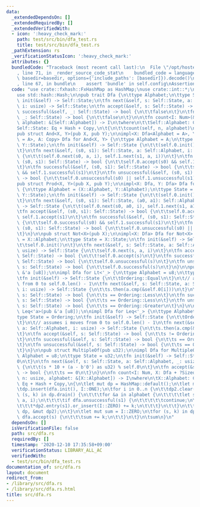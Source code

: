 ```yaml
---
data:
  _extendedDependsOn: []
  _extendedRequiredBy: []
  _extendedVerifiedWith:
  - icon: ':heavy_check_mark:'
    path: test/src/bin/dfa_test.rs
    title: test/src/bin/dfa_test.rs
  _pathExtension: rs
  _verificationStatusIcon: ':heavy_check_mark:'
  attributes: {}
  bundledCode: "Traceback (most recent call last):\n  File \"/opt/hostedtoolcache/Python/3.9.0/x64/lib/python3.9/site-packages/onlinejudge_verify/documentation/build.py\"\
    , line 71, in _render_source_code_stat\n    bundled_code = language.bundle(stat.path,\
    \ basedir=basedir, options={'include_paths': [basedir]}).decode()\n  File \"/opt/hostedtoolcache/Python/3.9.0/x64/lib/python3.9/site-packages/onlinejudge_verify/languages/user_defined.py\"\
    , line 67, in bundle\n    assert 'bundle' in self.config\nAssertionError\n"
  code: "use crate::fxhash::FxHashMap as HashMap;\nuse crate::int::*;\nuse std::cmp::Ordering;\n\
    use std::hash::Hash;\n\npub trait Dfa {\n\ttype Alphabet;\n\ttype State;\n\tfn\
    \ init(&self) -> Self::State;\n\tfn next(&self, s: Self::State, a: Self::Alphabet,\
    \ i: usize) -> Self::State;\n\tfn accept(&self, s: Self::State) -> bool;\n\tfn\
    \ successful(&self, _: Self::State) -> bool {\n\t\tfalse\n\t}\n\tfn unsuccessful(&self,\
    \ _: Self::State) -> bool {\n\t\tfalse\n\t}\n\n\tfn count<I: Num>(&self, n: usize,\
    \ alphabet: &[Self::Alphabet]) -> I\n\twhere\n\t\tSelf::Alphabet: Copy,\n\t\t\
    Self::State: Eq + Hash + Copy,\n\t{\n\t\tcount(self, n, alphabet)\n\t}\n}\n\n\
    pub struct And<X, Y>(pub X, pub Y);\n\nimpl<X: Dfa<Alphabet = A>, Y: Dfa<Alphabet\
    \ = A>, A: Copy> Dfa for And<X, Y> {\n\ttype Alphabet = A;\n\ttype State = (X::State,\
    \ Y::State);\n\tfn init(&self) -> Self::State {\n\t\t(self.0.init(), self.1.init())\n\
    \t}\n\tfn next(&self, (s0, s1): Self::State, a: Self::Alphabet, i: usize) -> Self::State\
    \ {\n\t\t(self.0.next(s0, a, i), self.1.next(s1, a, i))\n\t}\n\tfn accept(&self,\
    \ (s0, s1): Self::State) -> bool {\n\t\tself.0.accept(s0) && self.1.accept(s1)\n\
    \t}\n\tfn successful(&self, (s0, s1): Self::State) -> bool {\n\t\tself.0.successful(s0)\
    \ && self.1.successful(s1)\n\t}\n\tfn unsuccessful(&self, (s0, s1): Self::State)\
    \ -> bool {\n\t\tself.0.unsuccessful(s0) || self.1.unsuccessful(s1)\n\t}\n}\n\n\
    pub struct Prod<X, Y>(pub X, pub Y);\n\nimpl<X: Dfa, Y: Dfa> Dfa for Prod<X, Y>\
    \ {\n\ttype Alphabet = (X::Alphabet, Y::Alphabet);\n\ttype State = (X::State,\
    \ Y::State);\n\tfn init(&self) -> Self::State {\n\t\t(self.0.init(), self.1.init())\n\
    \t}\n\tfn next(&self, (s0, s1): Self::State, (a0, a1): Self::Alphabet, i: usize)\
    \ -> Self::State {\n\t\t(self.0.next(s0, a0, i), self.1.next(s1, a1, i))\n\t}\n\
    \tfn accept(&self, (s0, s1): Self::State) -> bool {\n\t\tself.0.accept(s0) &&\
    \ self.1.accept(s1)\n\t}\n\tfn successful(&self, (s0, s1): Self::State) -> bool\
    \ {\n\t\tself.0.successful(s0) && self.1.successful(s1)\n\t}\n\tfn unsuccessful(&self,\
    \ (s0, s1): Self::State) -> bool {\n\t\tself.0.unsuccessful(s0) || self.1.unsuccessful(s1)\n\
    \t}\n}\n\npub struct Not<X>(pub X);\n\nimpl<X: Dfa> Dfa for Not<X> {\n\ttype Alphabet\
    \ = X::Alphabet;\n\ttype State = X::State;\n\tfn init(&self) -> Self::State {\n\
    \t\tself.0.init()\n\t}\n\tfn next(&self, s: Self::State, a: Self::Alphabet, i:\
    \ usize) -> Self::State {\n\t\tself.0.next(s, a, i)\n\t}\n\tfn accept(&self, s:\
    \ Self::State) -> bool {\n\t\t!self.0.accept(s)\n\t}\n\tfn successful(&self, s:\
    \ Self::State) -> bool {\n\t\tself.0.unsuccessful(s)\n\t}\n\tfn unsuccessful(&self,\
    \ s: Self::State) -> bool {\n\t\tself.0.successful(s)\n\t}\n}\n\npub struct Lt<'a>(pub\
    \ &'a [u8]);\n\nimpl Dfa for Lt<'_> {\n\ttype Alphabet = u8;\n\ttype State = Ordering;\n\
    \tfn init(&self) -> Self::State {\n\t\tOrdering::Equal\n\t}\n\t// assumes i moves\
    \ from 0 to self.0.len() - 1\n\tfn next(&self, s: Self::State, a: Self::Alphabet,\
    \ i: usize) -> Self::State {\n\t\ts.then(a.cmp(&self.0[i]))\n\t}\n\tfn accept(&self,\
    \ s: Self::State) -> bool {\n\t\ts == Ordering::Less\n\t}\n\tfn successful(&self,\
    \ s: Self::State) -> bool {\n\t\ts == Ordering::Less\n\t}\n\tfn unsuccessful(&self,\
    \ s: Self::State) -> bool {\n\t\ts == Ordering::Greater\n\t}\n}\n\npub struct\
    \ Leq<'a>(pub &'a [u8]);\n\nimpl Dfa for Leq<'_> {\n\ttype Alphabet = u8;\n\t\
    type State = Ordering;\n\tfn init(&self) -> Self::State {\n\t\tOrdering::Equal\n\
    \t}\n\t// assumes i moves from 0 to self.0.len() - 1\n\tfn next(&self, s: Self::State,\
    \ a: Self::Alphabet, i: usize) -> Self::State {\n\t\ts.then(a.cmp(&self.0[i]))\n\
    \t}\n\tfn accept(&self, s: Self::State) -> bool {\n\t\ts != Ordering::Greater\n\
    \t}\n\tfn successful(&self, s: Self::State) -> bool {\n\t\ts == Ordering::Less\n\
    \t}\n\tfn unsuccessful(&self, s: Self::State) -> bool {\n\t\ts == Ordering::Greater\n\
    \t}\n}\n\npub struct MultipleOf(pub u32);\n\nimpl Dfa for MultipleOf {\n\ttype\
    \ Alphabet = u8;\n\ttype State = u32;\n\tfn init(&self) -> Self::State {\n\t\t\
    0\n\t}\n\tfn next(&self, s: Self::State, a: Self::Alphabet, _: usize) -> Self::State\
    \ {\n\t\t(s * 10 + (a - b'0') as u32) % self.0\n\t}\n\tfn accept(&self, s: Self::State)\
    \ -> bool {\n\t\ts == 0\n\t}\n}\n\nfn count<I: Num, X: Dfa + ?Sized>(dfa: &X,\
    \ n: usize, alphabet: &[X::Alphabet]) -> I\nwhere\n\tX::Alphabet: Copy,\n\tX::State:\
    \ Eq + Hash + Copy,\n{\n\tlet mut dp = HashMap::default();\n\tlet mut dp2 = HashMap::default();\n\
    \tdp.insert(dfa.init(), I::ONE);\n\tfor i in 0..n {\n\t\tdp2.clear();\n\t\tfor\
    \ (s, k) in dp.drain() {\n\t\t\tfor &a in alphabet {\n\t\t\t\tlet s1 = dfa.next(s,\
    \ a, i);\n\t\t\t\tif dfa.unsuccessful(s1) {\n\t\t\t\t\tcontinue;\n\t\t\t\t}\n\t\
    \t\t\t*dp2.entry(s1).or_insert(I::ZERO) += k;\n\t\t\t}\n\t\t}\n\t\tstd::mem::swap(&mut\
    \ dp, &mut dp2);\n\t}\n\tlet mut sum = I::ZERO;\n\tfor (s, k) in dp {\n\t\tif\
    \ dfa.accept(s) {\n\t\t\tsum += k;\n\t\t}\n\t}\n\tsum\n}\n"
  dependsOn: []
  isVerificationFile: false
  path: src/dfa.rs
  requiredBy: []
  timestamp: '2020-12-10 17:35:58+09:00'
  verificationStatus: LIBRARY_ALL_AC
  verifiedWith:
  - test/src/bin/dfa_test.rs
documentation_of: src/dfa.rs
layout: document
redirect_from:
- /library/src/dfa.rs
- /library/src/dfa.rs.html
title: src/dfa.rs
---
```

